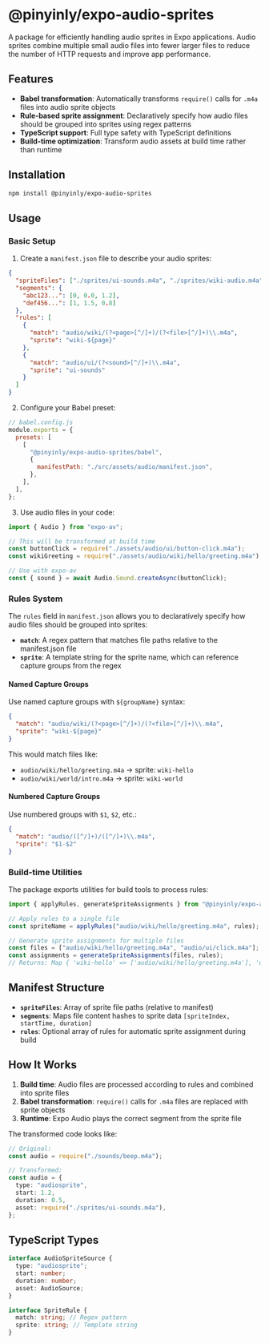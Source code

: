 # @pinyinly/expo-audio-sprites

A package for efficiently handling audio sprites in Expo applications. Audio sprites combine
multiple small audio files into fewer larger files to reduce the number of HTTP requests and improve
app performance.

## Features

- **Babel transformation**: Automatically transforms `require()` calls for `.m4a` files into audio
  sprite objects
- **Rule-based sprite assignment**: Declaratively specify how audio files should be grouped into
  sprites using regex patterns
- **TypeScript support**: Full type safety with TypeScript definitions
- **Build-time optimization**: Transform audio assets at build time rather than runtime

## Installation

```bash
npm install @pinyinly/expo-audio-sprites
```

## Usage

### Basic Setup

1. Create a `manifest.json` file to describe your audio sprites:

```json
{
  "spriteFiles": ["./sprites/ui-sounds.m4a", "./sprites/wiki-audio.m4a"],
  "segments": {
    "abc123...": [0, 0.0, 1.2],
    "def456...": [1, 1.5, 0.8]
  },
  "rules": [
    {
      "match": "audio/wiki/(?<page>[^/]+)/(?<file>[^/]+)\\.m4a",
      "sprite": "wiki-${page}"
    },
    {
      "match": "audio/ui/(?<sound>[^/]+)\\.m4a",
      "sprite": "ui-sounds"
    }
  ]
}
```

2. Configure your Babel preset:

```javascript
// babel.config.js
module.exports = {
  presets: [
    [
      "@pinyinly/expo-audio-sprites/babel",
      {
        manifestPath: "./src/assets/audio/manifest.json",
      },
    ],
  ],
};
```

3. Use audio files in your code:

```typescript
import { Audio } from "expo-av";

// This will be transformed at build time
const buttonClick = require("./assets/audio/ui/button-click.m4a");
const wikiGreeting = require("./assets/audio/wiki/hello/greeting.m4a");

// Use with expo-av
const { sound } = await Audio.Sound.createAsync(buttonClick);
```

### Rules System

The `rules` field in `manifest.json` allows you to declaratively specify how audio files should be
grouped into sprites:

- **`match`**: A regex pattern that matches file paths relative to the manifest.json file
- **`sprite`**: A template string for the sprite name, which can reference capture groups from the
  regex

#### Named Capture Groups

Use named capture groups with `${groupName}` syntax:

```json
{
  "match": "audio/wiki/(?<page>[^/]+)/(?<file>[^/]+)\\.m4a",
  "sprite": "wiki-${page}"
}
```

This would match files like:

- `audio/wiki/hello/greeting.m4a` → sprite: `wiki-hello`
- `audio/wiki/world/intro.m4a` → sprite: `wiki-world`

#### Numbered Capture Groups

Use numbered groups with `$1`, `$2`, etc.:

```json
{
  "match": "audio/([^/]+)/([^/]+)\\.m4a",
  "sprite": "$1-$2"
}
```

### Build-time Utilities

The package exports utilities for build tools to process rules:

```typescript
import { applyRules, generateSpriteAssignments } from "@pinyinly/expo-audio-sprites";

// Apply rules to a single file
const spriteName = applyRules("audio/wiki/hello/greeting.m4a", rules);

// Generate sprite assignments for multiple files
const files = ["audio/wiki/hello/greeting.m4a", "audio/ui/click.m4a"];
const assignments = generateSpriteAssignments(files, rules);
// Returns: Map { 'wiki-hello' => ['audio/wiki/hello/greeting.m4a'], 'ui-sounds' => ['audio/ui/click.m4a'] }
```

## Manifest Structure

- **`spriteFiles`**: Array of sprite file paths (relative to manifest)
- **`segments`**: Maps file content hashes to sprite data `[spriteIndex, startTime, duration]`
- **`rules`**: Optional array of rules for automatic sprite assignment during build

## How It Works

1. **Build time**: Audio files are processed according to rules and combined into sprite files
2. **Babel transformation**: `require()` calls for `.m4a` files are replaced with sprite objects
3. **Runtime**: Expo Audio plays the correct segment from the sprite file

The transformed code looks like:

```typescript
// Original:
const audio = require("./sounds/beep.m4a");

// Transformed:
const audio = {
  type: "audiosprite",
  start: 1.2,
  duration: 0.5,
  asset: require("./sprites/ui-sounds.m4a"),
};
```

## TypeScript Types

```typescript
interface AudioSpriteSource {
  type: "audiosprite";
  start: number;
  duration: number;
  asset: AudioSource;
}

interface SpriteRule {
  match: string; // Regex pattern
  sprite: string; // Template string
}
```
